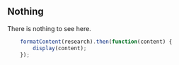 
## Nothing

There is nothing to see here.

```javascript
	formatContent(research).then(function(content) {
		display(content);
	});

```
